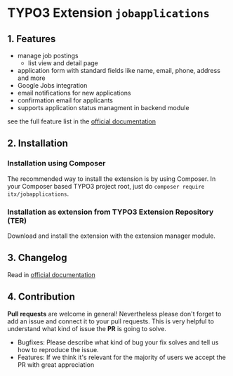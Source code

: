 # TYPO3 Extension ``jobapplications``

## 1. Features

- manage job postings
	- list view and detail page
- application form with standard fields like name, email, phone, address and more
- Google Jobs integration
- email notifications for new applications
- confirmation email for applicants
- supports application status managment in backend module

see the full feature list in the [official documentation](https://docs.typo3.org/p/itx/jobapplications/master/en-us/)

## 2. Installation

### Installation using Composer

The recommended way to install the extension is by using Composer. In your Composer based TYPO3 project root, just do `composer require itx/jobapplications`. 

### Installation as extension from TYPO3 Extension Repository (TER)

Download and install the extension with the extension manager module.

## 3. Changelog

Read in [official documentation](https://docs.typo3.org/p/itx/jobapplications/master/en-us/ChangeLog/Index.html)

## 4. Contribution

**Pull requests** are welcome in general! Nevertheless please don't forget to add an issue and connect it to your pull requests. This
is very helpful to understand what kind of issue the **PR** is going to solve.

- Bugfixes: Please describe what kind of bug your fix solves and tell us how to reproduce the issue.
- Features: If we think it's relevant for the majority of users we accept the PR with great appreciation
